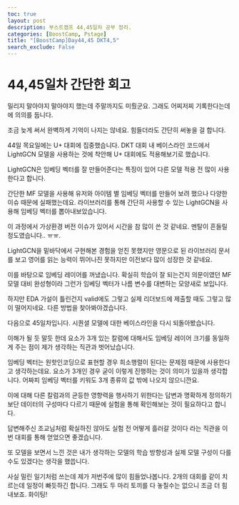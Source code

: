 ```yaml
---
toc: true
layout: post
description: 부스트캠프 44,45일차 공부 정리.
categories: [BoostCamp, Pstage]
title: "[BoostCamp]Day44,45 DKT4,5"
search_exclude: False
---
```

# 44,45일차 간단한 회고

밀리지 말아야지 말아야지 했는데 주말까지도 미뤘군요. 그래도 어찌저찌 기록한다는데에 의의를 둡니다.

조금 늦게 써서 완벽하게 기억이 나지는 않네요. 힘들더라도 간단히 써놓을 걸 합니다.

44일 목요일에는 U+ 대회에 집중했습니다. DKT 대회 내 베이스라인 코드에서 LightGCN 모델을 사용하는 것에 착안해 U+ 대회에도 적용해보기로 했습니다.

LightGCN은 임베딩 벡터를 잘 만들어준다는 특징이 있어 다른 모델 적용 전 많이 사용한다고 합니다.

간단한 MF 모델을 사용해 유저와 아이템 별 임베딩 벡터를 만들어 보려 했으나 다양한 이슈 때문에 실패했는데요. 라이브러리를 통해 간단히 사용할 수 있는 LightGCN을 사용해 임베딩 벡터를 뽑아내보았습니다.

이 과정에서 가상환경 버전 이슈가 있어서 시간을 참 많이 쓴 것 같네요. 멘탈이 흔들릴 정도였습니다.. ㅠㅠ.

LightGCN을 밑바닥에서 구현해본 경험을 얻진 못했지만 영문으로 된 라이브러리 문서를 보고 영어를 읽는 능력이 뛰어나진 못하지만 이전보다 많이 성장한 것 같네요.

이를 바탕으로 임베딩 레이어를 꺼냈습니다. 확실히 학습이 잘 되는건지 의문이였던 MF 모델 대비 완성형이라 그런가 임베딩 벡터가 나름 변수를 대변하는 모양새로 보입니다.

하지만 EDA 가설이 틀린건지 valid에도 그렇고 실제 리더보드에 제출할 때도 그렇고 많이 떨어지네요. 다른 방법을 찾아봐야겠습니다.

다음으로 45일차입니다. 시퀀셜 모델에 대한 베이스라인을 다시 되돌아봤습니다.

이해가 될 듯 말듯 한데 요소가 3개 있는 칼럼에 대해서도 임베딩 레이어 크기를 동일하게 주는 점이 제가 생각하는 직관과 벗어났습니다.

임베딩 벡터는 원핫인코딩으로 표현할 경우 희소행렬이 된다는 문제점 때문에 사용한다고 생각하는데요. 요소가 3개인 경우 굳이 이렇게 진행하는 것이 의미가 있을까 생각합니다. 어짜피 임베딩 벡터를 키워도 3개 종류의 값 밖에 나오지 않으니깐요.

이에 대해 다른 칼럼과의 균등한 영향력을 행사하기 위한다는 답변과 명확하게 정의하기 보단 데이터의 구성마다 다르기 때문에 실험을 통해 확인해보는 것이 필요하다고 합니다.

답변해주신 조교님처럼 확실하진 않아도 실험 전 어떻게 흘러갈 것이다 라는 직관을 이번 대회를 통해 얻었으면 좋겠습니다.

또 모델을 보면서 느낀 것은 내가 생각하는 모델의 학습 방향성과 실제 모델 구성이 다를 수도 있겠다는 생각을 했씁니다.

사실 밀린 일기처럼 쓰는데 제가 저번주에 많이 힘들었나봅니다. 2개의 대회를 같이 치르는데 일정이 빠듯하긴 합니다. 그래도 두 마리 토끼를 다 놓칠수는 없으니 조금 더 힘내보죠. 화이팅!